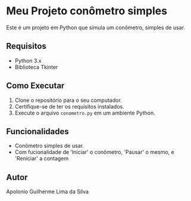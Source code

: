 # Meu Projeto conômetro simples

Este é um projeto em Python que simula um conômetro, simples de usar.

## Requisitos

- Python 3.x
- Biblioteca Tkinter

## Como Executar

1. Clone o repositório para o seu computador.
2. Certifique-se de ter os requisitos instalados.
3. Execute o arquivo `conometro.py` em um ambiente Python.

## Funcionalidades

- Conômetro simples de usar.
- Com fucionalidade de 'Iniciar' o conômetro, 'Pausar' o mesmo, e 'Reniciar' a contagem

## Autor

Apolonio Guilherme Lima da Silva
